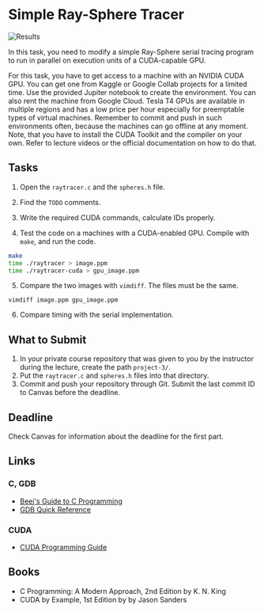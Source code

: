 Simple Ray-Sphere Tracer
========================

![Results](https://i.imgur.com/AUNmCix.png)

In this task, you need to modify a simple Ray-Sphere serial tracing program
to run in parallel on execution units of a CUDA-capable GPU.

For this task, you have to get access to a machine with an NVIDIA CUDA GPU. You
can get one from Kaggle or Google Collab projects for a limited time. Use the
provided Jupiter notebook to create the environment. You can also rent the
machine from Google Cloud. Tesla T4 GPUs are available in multiple regions and
has a low price per hour especially for preemptable types of virtual machines.
Remember to commit and push in such environments often, because the machines
can go offline at any moment. Note, that you have to install the CUDA Toolkit
and the compiler on your own. Refer to lecture videos or the official
documentation on how to do that.

## Tasks

1. Open the `raytracer.c` and the `spheres.h` file.

2. Find the `TODO` comments.

3. Write the required CUDA commands, calculate IDs properly.

4. Test the code on a machines with a CUDA-enabled GPU. Compile with `make`, and
   run the code.

```bash
make
time ./raytracer > image.ppm
time ./raytracer-cuda > gpu_image.ppm
```

5. Compare the two images with `vimdiff`. The files must be the same.

```
vimdiff image.ppm gpu_image.ppm
```

6. Compare timing with the serial implementation.

## What to Submit

1. In your private course repository that was given to you by the instructor
   during the lecture, create the path `project-3/`.
2. Put the `raytracer.c` and `spheres.h` files into that directory.
3. Commit and push your repository through Git. Submit the last commit ID to
   Canvas before the deadline.

## Deadline

Check Canvas for information about the deadline for the first part.

## Links

### C, GDB

* [Beej's Guide to C Programming](https://beej.us/guide/bgc)
* [GDB Quick Reference](http://users.ece.utexas.edu/~adnan/gdb-refcard.pdf)

### CUDA

* [CUDA Programming Guide](https://docs.nvidia.com/cuda/cuda-c-programming-guide/index.html)

## Books

* C Programming: A Modern Approach, 2nd Edition by K. N. King
* CUDA by Example, 1st Edition by by Jason Sanders
